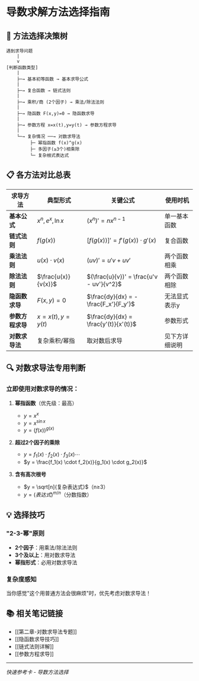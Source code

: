 # 导数求解方法选择指南

## 🎯 方法选择决策树

```
遇到求导问题
    |
    v
[判断函数类型]
    |
    ├─→ 基本初等函数 → 基本求导公式
    |
    ├─→ 复合函数 → 链式法则
    |
    ├─→ 乘积/商 (2个因子) → 乘法/除法法则
    |
    ├─→ 隐函数 F(x,y)=0 → 隐函数求导
    |
    ├─→ 参数方程 x=x(t),y=y(t) → 参数方程求导
    |
    └─→ 复杂情况 ──→ 对数求导法
         ├─ 幂指函数 f(x)^g(x)
         ├─ 多因子(≥3个)相乘除
         └─ 复杂根式表达式
```

## 📋 各方法对比总表

| 求导方法 | 典型形式 | 关键公式 | 使用时机 |
|---------|---------|----------|---------|
| **基本公式** | $x^n, e^x, \ln x$ | $(x^n)' = nx^{n-1}$ | 单一基本函数 |
| **链式法则** | $f(g(x))$ | $[f(g(x))]' = f'(g(x)) \cdot g'(x)$ | 复合函数 |
| **乘法法则** | $u(x) \cdot v(x)$ | $(uv)' = u'v + uv'$ | 两个函数相乘 |
| **除法法则** | $\frac{u(x)}{v(x)}$ | $(\frac{u}{v})' = \frac{u'v - uv'}{v^2}$ | 两个函数相除 |
| **隐函数求导** | $F(x,y) = 0$ | $\frac{dy}{dx} = -\frac{F_x'}{F_y'}$ | 无法显式表示y |
| **参数方程求导** | $x=x(t), y=y(t)$ | $\frac{dy}{dx} = \frac{y'(t)}{x'(t)}$ | 参数形式 |
| **对数求导法** | 复杂乘积/幂指 | 取对数后求导 | 见下方详细说明 |

## 🔍 对数求导法专用判断

### 立即使用对数求导的情况：

1. **幂指函数**（优先级：最高）
   - $y = x^x$
   - $y = x^{\sin x}$
   - $y = (f(x))^{g(x)}$

2. **超过2个因子的乘除**
   - $y = f_1(x) \cdot f_2(x) \cdot f_3(x) \cdots$
   - $y = \frac{f_1(x) \cdot f_2(x)}{g_1(x) \cdot g_2(x)}$

3. **含有高次根号**
   - $y = \sqrt[n]{复杂表达式}$（n≥3）
   - $y = (表达式)^{m/n}$（分数指数）

## 💡 选择技巧

### "2-3-幂"原则
- **2个因子**：用乘法/除法法则
- **3个及以上**：用对数求导法
- **幂指形式**：必用对数求导法

### 复杂度感知
当你感觉"这个用普通方法会很麻烦"时，优先考虑对数求导法！

## 📚 相关笔记链接

- [[第二章-对数求导法专题]]
- [[隐函数求导技巧]]
- [[链式法则详解]]
- [[参数方程求导]]

---
*快速参考卡 - 导数方法选择*